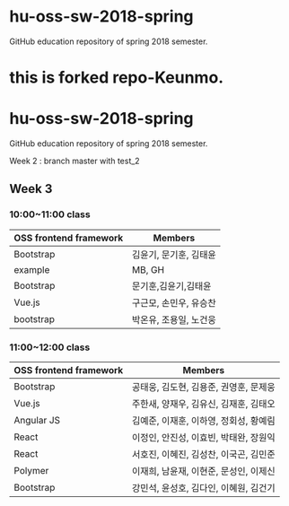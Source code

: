 # hu-oss-sw-2018-spring
GitHub education repository of spring 2018 semester.

this is forked repo-Keunmo.
=======
# hu-oss-sw-2018-spring
GitHub education repository of spring 2018 semester.


Week 2 : branch master with test_2

## Week 3

### 10:00~11:00 class
| OSS frontend framework | Members |
|------------------------|---------|
| Bootstrap              | 김윤기, 문기훈, 김태윤 |
| example                | MB, GH  |
| Bootstrap              | 문기훈,김윤기,김태윤|
| Vue.js         | 구근모, 손민우, 유승찬  |
| bootstrap		 |박온유, 조용일, 노건웅 |

### 11:00~12:00 class
| OSS frontend framework | Members |
|------------------------|---------|
| Bootstrap             | 공태웅, 김도현, 김용준, 권영훈, 문제웅|
| Vue.js              | 주한새, 양재우, 김유신, 김재훈, 김태오|
| Angular JS             | 김예준, 이재훈, 이하영, 정회성, 황예림 |
| React | 이정인, 안진성, 이효빈, 박태완, 장원익 |
| React                  | 서호진, 이혜진, 김성찬, 이국곤, 김민준|
| Polymer                | 이재희, 남윤재, 이현준, 문성인, 이제신 |
| Bootstrap | 강민석, 윤성호, 김다인, 이혜원, 김건기 |
